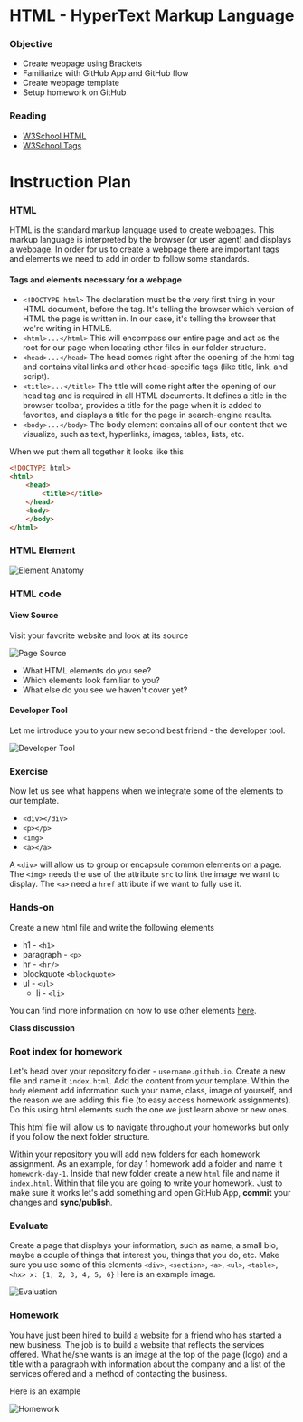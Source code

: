 # HTML - HyperText Markup Language

### Objective

* Create webpage using Brackets
* Familiarize with GitHub App and GitHub flow
* Create webpage template
* Setup homework on GitHub

### Reading

* [W3School HTML](http://www.w3schools.com/html/default.asp)
* [W3School Tags](http://www.w3schools.com/tags/default.asp)

# Instruction Plan

### HTML

HTML is the standard markup language used to create webpages. This markup language is interpreted by the browser (or user agent) and displays a webpage. In order for us to create a webpage there are important tags and elements we need to add in order to follow some standards.

#### Tags and elements necessary for a webpage

* `<!DOCTYPE html>` The <!DOCTYPE html> declaration must be the very first thing in your HTML document, before the <html> tag. It's telling the browser which version of HTML the page is written in. In our case, it's telling the browser that we're writing in HTML5.
* `<html>...</html>` This will encompass our entire page and act as the root for our page when locating other files in our folder structure.
* `<head>...</head>` The head comes right after the opening of the html tag and contains vital links and other head-specific tags (like title, link, and script).
* `<title>...</title>` The title will come right after the opening of our head tag and is required in all HTML documents. It defines a title in the browser toolbar, provides a title for the page when it is added to favorites, and displays a title for the page in search-engine results.
* `<body>...</body>` The body element contains all of our content that we visualize, such as text, hyperlinks, images, tables, lists, etc.

When we put them all together it looks like this

```html
<!DOCTYPE html>
<html>
    <head>
        <title></title>
    </head>
    <body>
    </body>
</html>

```
### HTML Element

![Element Anatomy](../images/01/tags.jpg)

### HTML code 

#### View Source

Visit your favorite website and look at its source

![Page Source](../images/01/page-source.gif)

* What HTML elements do you see?
* Which elements look familiar to you?
* What else do you see we haven't cover yet?

#### Developer Tool

Let me introduce you to your new second best friend - the developer tool.

![Developer Tool](../images/01/developer-tool.gif)

### Exercise

Now let us see what happens when we integrate some of the elements to our template.

* `<div></div>`
* `<p></p>`
* `<img>`
* `<a></a>`

A `<div>` will allow us to group or encapsule common elements on a page. The `<img>` needs the use of the attribute `src` to link the image we want to display. The `<a>` need a `href` attribute if we want to fully use it.

### Hands-on 

Create a new html file and write the following elements   
* h1 - `<h1>`
* paragraph - `<p>`
* hr - `<hr/>`
* blockquote `<blockquote>`
* ul - `<ul>`
    * li - `<li>`
    
You can find more information on how to use other elements [here](http://www.w3schools.com/tags/default.asp).

**Class discussion**

### Root index for homework

Let's head over your repository folder - `username.github.io`. Create a new file and name it `index.html`. Add the content from your template. Within the `body` element add information such your name, class, image of yourself, and the reason we are adding this file (to easy access homework assignments). Do this using html elements such the one we just learn above or new ones.

This html file will allow us to navigate throughout your homeworks but only if you follow the next folder structure.

Within your repository you will add new folders for each homework assignment. As an example, for day 1 homework add a folder and name it `homework-day-1`. Inside that new folder create a new `html` file and name it `index.html`. Within that file you are going to write your homework. Just to make sure it works let's add something and open GitHub App, **commit** your changes and **sync/publish**.


### Evaluate 

Create a page that displays your information, such as name, a small bio, maybe a couple of things that interest you, things that you do, etc. Make sure you use some of this elements `<div>`, `<section>`, `<a>`, `<ul>`, `<table>`, `<hx> x: {1, 2, 3, 4, 5, 6}` 
Here is an example image.

![Evaluation](../images/01/evaluation.jpg)

### Homework

You have just been hired to build a website for a friend who has started a new business. The job is to build a website that reflects the services offered. What he/she wants is an image at the top of the page (logo) and a title with a paragraph with information about the company and a list of the services offered and a method of contacting the business.

Here is an example

![Homework](../images/01/homework.jpg)
